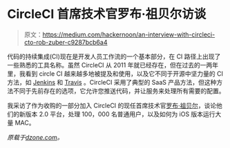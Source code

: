 # CircleCI 首席技术官罗布·祖贝尔访谈

> 原文：<https://medium.com/hackernoon/an-interview-with-circleci-cto-rob-zuber-c9287bcb6a4>

代码的持续集成(CI)现在是开发人员工作流的一个基本部分，在 CI 路径上出现了一些熟悉的工具名称。虽然 CircleCI 从 2011 年就已经存在，但在过去的一两年里，我看到 circle CI 越来越多地被提及和使用，以及它不同于开源中坚力量的 CI 方法，如 [Jenkins](https://jenkins-ci.org/) 和 [Travis](https://travis-ci.org/) 。CircleCI 采用了典型的 SaaS 产品方法，但这种方法不同于先前存在的选项，它允许您推送代码，并让服务来处理所有需要的配置。

我采访了作为收购的一部分加入 CircleCI 的现任首席技术官[罗布·祖贝尔](https://www.linkedin.com/in/robzuber/)，谈论他们的新版本 2.0 平台，处理 100，000 名普通用户，以及如何为 iOS 版本运行大量 MAC。

*原载于*[*dzone.com*](https://dzone.com/articles/an-interview-with-circleci-cto-rob-zuber)*。*